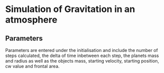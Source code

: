 <h1>Simulation of Gravitation in an atmosphere</h1>

<h2>Parameters</h2>
Parameters are entered under the initialisation and include the number of steps calculated, the delta of time inbetween each step, the planets mass and radius as well as the objects mass, starting velocity, starting position, cw value and frontal area.
